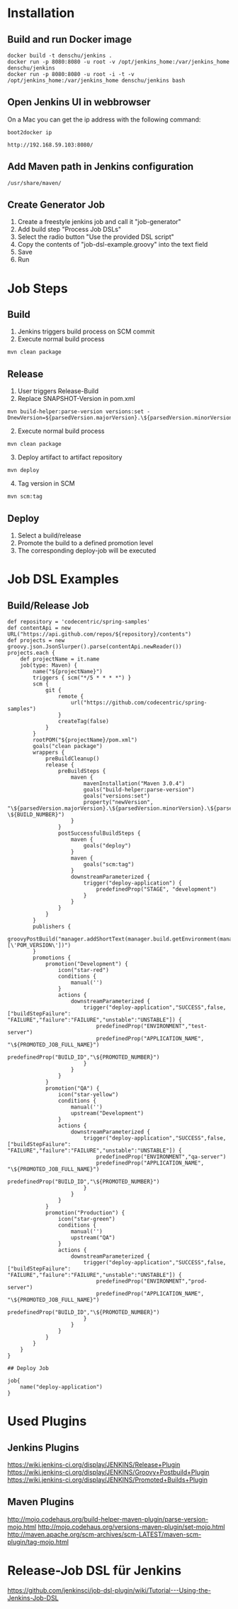 

# Installation

## Build and run Docker image

```shell
docker build -t denschu/jenkins .
docker run -p 8080:8080 -u root -v /opt/jenkins_home:/var/jenkins_home denschu/jenkins
docker run -p 8080:8080 -u root -i -t -v /opt/jenkins_home:/var/jenkins_home denschu/jenkins bash
```

## Open Jenkins UI in webbrowser

On a Mac you can get the ip address with the following command:

```shell
boot2docker ip
```

```shell
http://192.168.59.103:8080/
```

## Add Maven path in Jenkins configuration

```shell
/usr/share/maven/
```

## Create Generator Job

1. Create a freestyle jenkins job and call it "job-generator"
2. Add build step "Process Job DSLs"
3. Select the radio button "Use the provided DSL script"
4. Copy the contents of "job-dsl-example.groovy" into the text field
5. Save
6. Run


# Job Steps

## Build

1. Jenkins triggers build process on SCM commit
2. Execute normal build process

```shell
mvn clean package
```

## Release

1. User triggers Release-Build
2. Replace SNAPSHOT-Version in pom.xml

```shell
mvn build-helper:parse-version versions:set -DnewVersion=${parsedVersion.majorVersion}.\${parsedVersion.minorVersion}.\${parsedVersion.incrementalVersion}-${BUILD_NUMBER}
```

2. Execute normal build process

```shell
mvn clean package
```

3. Deploy artifact to artifact repository

```shell
mvn deploy
```

4. Tag version in SCM

```shell
mvn scm:tag
```

## Deploy

1. Select a build/release
2. Promote the build to a defined promotion level
3. The corresponding deploy-job will be executed

# Job DSL Examples

## Build/Release Job

```shell
def repository = 'codecentric/spring-samples'
def contentApi = new URL("https://api.github.com/repos/${repository}/contents")
def projects = new groovy.json.JsonSlurper().parse(contentApi.newReader())
projects.each { 
    def projectName = it.name
    job(type: Maven) {
        name("${projectName}")
        triggers { scm("*/5 * * * *") }
        scm {
			git {
			    remote {
			        url("https://github.com/codecentric/spring-samples")
			    }
			    createTag(false)
			}
		}
		rootPOM("${projectName}/pom.xml")
		goals("clean package")
		wrappers {
			preBuildCleanup()
			release {
				preBuildSteps {
					maven {
						mavenInstallation("Maven 3.0.4")
						goals("build-helper:parse-version")
						goals("versions:set")
						property("newVersion", "\${parsedVersion.majorVersion}.\${parsedVersion.minorVersion}.\${parsedVersion.incrementalVersion}-\${BUILD_NUMBER}")
					}
				}
				postSuccessfulBuildSteps {
					maven {
						goals("deploy")
					}
					maven {
						goals("scm:tag")
					}
					downstreamParameterized {
						trigger("deploy-application") {
							predefinedProp("STAGE", "development")
						}
					}
				}
			}
		}		
		publishers {
			groovyPostBuild("manager.addShortText(manager.build.getEnvironment(manager.listener)[\'POM_VERSION\'])")
		}
		promotions {
			promotion("Development") {
				icon("star-red")
				conditions {
					manual('')
				}
				actions {
					downstreamParameterized {
						trigger("deploy-application","SUCCESS",false,["buildStepFailure": "FAILURE","failure":"FAILURE","unstable":"UNSTABLE"]) {
							predefinedProp("ENVIRONMENT","test-server")
							predefinedProp("APPLICATION_NAME", "\${PROMOTED_JOB_FULL_NAME}")
							predefinedProp("BUILD_ID","\${PROMOTED_NUMBER}")
						}
					}
				}
			}
			promotion("QA") {
				icon("star-yellow")
				conditions {
					manual('')
					upstream("Development")
				}
				actions {
					downstreamParameterized {
						trigger("deploy-application","SUCCESS",false,["buildStepFailure": "FAILURE","failure":"FAILURE","unstable":"UNSTABLE"]) {
							predefinedProp("ENVIRONMENT","qa-server")
							predefinedProp("APPLICATION_NAME", "\${PROMOTED_JOB_FULL_NAME}")
							predefinedProp("BUILD_ID","\${PROMOTED_NUMBER}")
						}
					}
				}
			}	
			promotion("Production") {
				icon("star-green")
				conditions {
					manual('')
					upstream("QA")
				}
				actions {
					downstreamParameterized {
						trigger("deploy-application","SUCCESS",false,["buildStepFailure": "FAILURE","failure":"FAILURE","unstable":"UNSTABLE"]) {
							predefinedProp("ENVIRONMENT","prod-server")
							predefinedProp("APPLICATION_NAME", "\${PROMOTED_JOB_FULL_NAME}")
							predefinedProp("BUILD_ID","\${PROMOTED_NUMBER}")
						}
					}
				}
			}							
		}		
	}	
}

## Deploy Job

job{
    name("deploy-application")
}
```

# Used Plugins

## Jenkins Plugins

https://wiki.jenkins-ci.org/display/JENKINS/Release+Plugin
https://wiki.jenkins-ci.org/display/JENKINS/Groovy+Postbuild+Plugin
https://wiki.jenkins-ci.org/display/JENKINS/Promoted+Builds+Plugin

## Maven Plugins

http://mojo.codehaus.org/build-helper-maven-plugin/parse-version-mojo.html
http://mojo.codehaus.org/versions-maven-plugin/set-mojo.html
http://maven.apache.org/scm-archives/scm-LATEST/maven-scm-plugin/tag-mojo.html

# Release-Job DSL für Jenkins
https://github.com/jenkinsci/job-dsl-plugin/wiki/Tutorial---Using-the-Jenkins-Job-DSL






